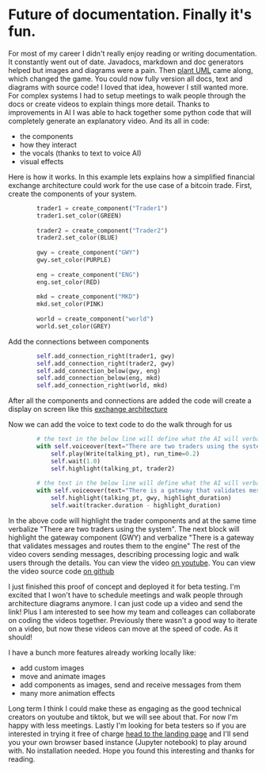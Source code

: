 # Future of documentation. Finally it's fun.
For most of my career I didn't really enjoy reading or writing documentation.
It constantly went out of date. Javadocs, markdown and doc generators helped
but images and diagrams were a pain. Then [plant UML](https://plantuml.com/sequence-diagram)
came along, which changed the game. You could now fully version all docs, text 
and diagrams with source code! I loved that idea, however I still wanted more.
For complex systems I had to setup meetings to walk people through the docs or create 
videos to explain things more detail. Thanks to improvements in AI I was able
to hack together some python code that will completely generate an explanatory 
video. And its all in code:
* the components
* how they interact
* the vocals (thanks to text to voice AI)
* visual effects

Here is how it works. In this example
lets explains how a simplified financial exchange architecture could work for 
the use case of a bitcoin trade. First, create the components of your system. 
```python
        trader1 = create_component("Trader1")
        trader1.set_color(GREEN)
        
        trader2 = create_component("Trader2")
        trader2.set_color(BLUE)
        
        gwy = create_component("GWY")
        gwy.set_color(PURPLE)
        
        eng = create_component("ENG")
        eng.set_color(RED)
        
        mkd = create_component("MKD")
        mkd.set_color(PINK)
        
        world = create_component("world")
        world.set_color(GREY)
```
Add the connections between components
```python
        self.add_connection_right(trader1, gwy)
        self.add_connection_right(trader2, gwy)
        self.add_connection_below(gwy, eng)
        self.add_connection_below(eng, mkd)
        self.add_connection_right(world, mkd)
```
After all the components and connections are added the code will create a display
on screen like this [exchange architecture](resources/future-of-documentation/exchange-architecture.jpg)

Now we can add the voice to text code to do the walk through for us
```python
        # the text in the below line will define what the AI will verbalize
        with self.voiceover(text="There are two traders using the system") as tracker:
            self.play(Write(talking_pt), run_time=0.2)
            self.wait(1.0)
            self.highlight(talking_pt, trader2)
            
        # the text in the below line will define what the AI will verbalize
        with self.voiceover(text="There is a gateway that validates messages and routes them to the engine") as tracker:
            self.highlight(talking_pt, gwy, highlight_duration)
            self.wait(tracker.duration - highlight_duration)
```
In the above code will highlight the trader components and at the same time verbalize 
"There are two traders using the system". The next block will highlight the gateway
component (GWY) and verbalize "There is a gateway that validates messages and routes them to the engine"
The rest of the video covers sending messages, describing processing logic and walk users through the details.
You can view the video [on youtube](https://youtu.be/H-LkCHaIMvM). You can view
the video source code [on github](resources/future-of-documentation/exchange-architecture-with-voice-code.py)

I just finished this proof of concept and deployed it for beta testing. I'm excited that
I won't have to schedule meetings and walk people through architecture diagrams anymore. I can just
code up a video and send the link! Plus I am interested to see how my team and colleages 
can collaborate on coding the videos together. Previously there wasn't a good way to 
iterate on a video, but now these videos can move at the speed of code. 
As it should! 

I have a bunch more features already working locally like:
* add custom images
* move and animate images
* add components as images, send and receive messages from them
* many more animation effects

Long term I think I could make these as engaging as the good technical creators on
youtube and tiktok, but we will see about that. For now I'm happy with less 
meetings. Lastly I'm looking for beta 
testers so if you are interested in trying it free of charge 
[head to the landing page](https://eightorchard.mailchimpsites.com/)
and I'll send you your own browser based instance (Jupyter notebook) to play around
with. No installation needed. Hope you found this interesting and thanks for reading.

